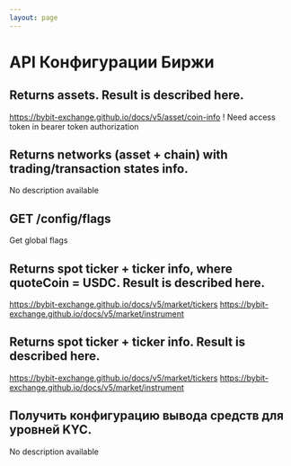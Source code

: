 ```yaml
---
layout: page
---
```


# API Конфигурации Биржи

<GlobalAuth />

## Returns assets. Result is described here.
https://bybit-exchange.github.io/docs/v5/asset/coin-info
! Need access token in bearer token authorization

<InteractiveExchangeconfigurationAPIEndpoint1 />

## Returns networks (asset + chain) with trading/transaction states info.
No description available

<InteractiveExchangeconfigurationAPIEndpoint2 />

## GET /config/flags
Get global flags

<InteractiveExchangeconfigurationAPIEndpoint3 />

## Returns spot ticker + ticker info, where quoteCoin = USDC. Result is described here.
https://bybit-exchange.github.io/docs/v5/market/tickers
https://bybit-exchange.github.io/docs/v5/market/instrument

<InteractiveExchangeconfigurationAPIEndpoint4 />

## Returns spot ticker + ticker info. Result is described here.
https://bybit-exchange.github.io/docs/v5/market/tickers
https://bybit-exchange.github.io/docs/v5/market/instrument

<InteractiveExchangeconfigurationAPIEndpoint5 />

## Получить конфигурацию вывода средств для уровней KYC.
No description available

<InteractiveExchangeconfigurationAPIEndpoint6 />

<script setup>
import InteractiveExchangeconfigurationAPIEndpoint1 from '../../.vitepress/theme/components/InteractiveExchangeconfigurationAPIEndpoint1.vue'
import InteractiveExchangeconfigurationAPIEndpoint2 from '../../.vitepress/theme/components/InteractiveExchangeconfigurationAPIEndpoint2.vue'
import InteractiveExchangeconfigurationAPIEndpoint3 from '../../.vitepress/theme/components/InteractiveExchangeconfigurationAPIEndpoint3.vue'
import InteractiveExchangeconfigurationAPIEndpoint4 from '../../.vitepress/theme/components/InteractiveExchangeconfigurationAPIEndpoint4.vue'
import InteractiveExchangeconfigurationAPIEndpoint5 from '../../.vitepress/theme/components/InteractiveExchangeconfigurationAPIEndpoint5.vue'
import InteractiveExchangeconfigurationAPIEndpoint6 from '../../.vitepress/theme/components/InteractiveExchangeconfigurationAPIEndpoint6.vue'
import GlobalAuth from '../../.vitepress/theme/components/GlobalAuth.vue'
import SimpleOutline from '../../.vitepress/theme/components/SimpleOutline.vue'
</script>

<SimpleOutline :items="[
  { text: 'Returns assets. Result is described here. https://bybit-exchange.github.io/docs/v5/asset/coin-info', anchor: '#returns-assets-result-is-described-here-httpsbybitexchangegithubiodocsv5assetcoininfo' },
  { text: 'Returns networks (asset + chain) with trading/transaction states info.', anchor: '#returns-networks-asset-chain-with-tradingtransaction-states-info' },
  { text: 'GET /config/flags', anchor: '#get-configflags' },
  { text: 'Returns spot ticker + ticker info, where quoteCoin = USDC. Result is described here.', anchor: '#returns-spot-ticker-ticker-info-where-quotecoin-usdc-result-is-described-here' },
  { text: 'Returns spot ticker + ticker info. Result is described here.', anchor: '#returns-spot-ticker-ticker-info-result-is-described-here' },
  { text: 'Get withdrawal configuration for KYC levels.', anchor: '#get-withdrawal-configuration-for-kyc-levels' }
]" />
